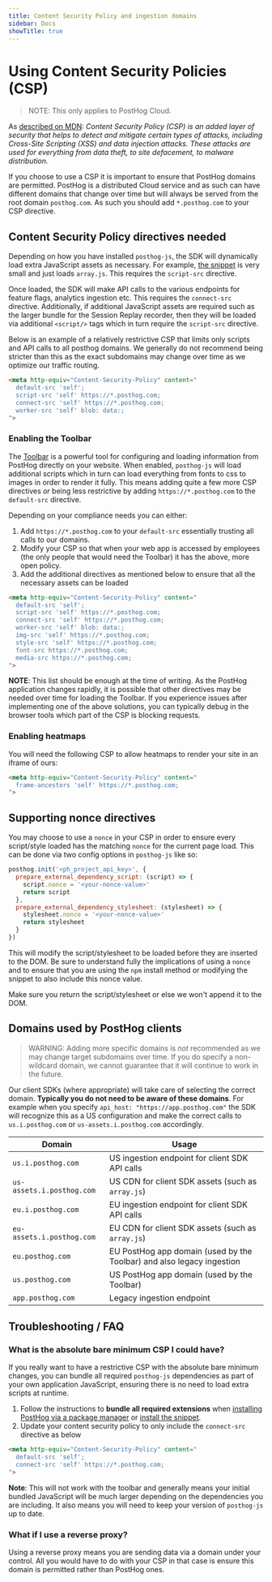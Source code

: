 ```yaml
---
title: Content Security Policy and ingestion domains
sidebar: Docs
showTitle: true
---
```


# Using Content Security Policies (CSP)

> NOTE: This only applies to PostHog Cloud.

As [described on MDN](https://developer.mozilla.org/en-US/docs/Web/HTTP/CSP): _Content Security Policy (CSP) is an added layer of security that helps to detect and mitigate certain types of attacks, including Cross-Site Scripting (XSS) and data injection attacks. These attacks are used for everything from data theft, to site defacement, to malware distribution._

If you choose to use a CSP it is important to ensure that PostHog domains are permitted. PostHog is a distributed Cloud service and as such can have different domains that change over time but will always be served from the root domain `posthog.com`. As such you should add `*.posthog.com` to your CSP directive.

## Content Security Policy directives needed

Depending on how you have installed `posthog-js`, the SDK will dynamically load extra JavaScript assets as necessary. For example, [the snippet](/docs/getting-started/install?tab=snippet) is very small and just loads `array.js`. This requires the `script-src` directive.

Once loaded, the SDK will make API calls to the various endpoints for feature flags, analytics ingestion etc. This requires the `connect-src` directive. Additionally, if additional JavaScript assets are required such as the larger bundle for the Session Replay recorder, then they will be loaded via additional `<script/>` tags which in turn require the `script-src` directive.

Below is an example of a relatively restrictive CSP that limits only scripts and API calls to all posthog domains. We generally do not recommend being stricter than this as the exact subdomains may change over time as we optimize our traffic routing.

```html
<meta http-equiv="Content-Security-Policy" content="
  default-src 'self'; 
  script-src 'self' https://*.posthog.com; 
  connect-src 'self' https://*.posthog.com;
  worker-src 'self' blob: data:;
">
```

### Enabling the Toolbar

The [Toolbar](/docs/toolbar) is a powerful tool for configuring and loading information from PostHog directly on your website. When enabled, `posthog-js` will load additional scripts which in turn can load everything from fonts to css to images in order to render it fully. This means adding quite a few more CSP directives _or_ being less restrictive by adding `https://*.posthog.com` to the `default-src` directive.

Depending on your compliance needs you can either:
1. Add `https://*.posthog.com` to your `default-src` essentially trusting all calls to our domains.
2. Modify your CSP so that when your web app is accessed by employees (the only people that would need the Toolbar) it has the above, more open policy.
3. Add the additional directives as mentioned below to ensure that all the necessary assets can be loaded

```html
<meta http-equiv="Content-Security-Policy" content="
  default-src 'self'; 
  script-src 'self' https://*.posthog.com; 
  connect-src 'self' https://*.posthog.com;
  worker-src 'self' blob: data:;
  img-src 'self' https://*.posthog.com; 
  style-src 'self' https://*.posthog.com; 
  font-src https://*.posthog.com;
  media-src https://*.posthog.com;
">
```

**NOTE**: This list should be enough at the time of writing. As the PostHog application changes rapidly, it is possible that other directives may be needed over time for loading the Toolbar. If you experience issues after implementing one of the above solutions, you can typically debug in the browser tools which part of the CSP is blocking requests.

### Enabling heatmaps

You will need the following CSP to allow heatmaps to render your site in an iframe of ours:

```html
<meta http-equiv="Content-Security-Policy" content="
  frame-ancestors 'self' https://*.posthog.com;
">
```

## Supporting nonce directives

You may choose to use a `nonce` in your CSP in order to ensure every script/style loaded has the matching `nonce` for the current page load. This can be done via two config options in `posthog-js` like so:

```js
posthog.init('<ph_project_api_key>', {
  prepare_external_dependency_script: (script) => {
    script.nonce = '<your-nonce-value>'
    return script
  },
  prepare_external_dependency_stylesheet: (stylesheet) => {
    stylesheet.nonce = '<your-nonce-value>'
    return stylesheet
  }
})
```

This will modify the script/stylesheet to be loaded before they are inserted to the DOM. Be sure to understand fully the implications of using a `nonce` and to ensure that you are using the `npm` install method or modifying the snippet to also include this nonce value.

Make sure you return the script/stylesheet or else we won't append it to the DOM.

## Domains used by PostHog clients

> WARNING: Adding more specific domains is _not_ recommended as we may change target subdomains over time. If you do specify a non-wildcard domain, we cannot guarantee that it will continue to work in the future.

Our client SDKs (where appropriate) will take care of selecting the correct domain. **Typically you do not need to be aware of these domains**. For example when you specify `api_host: "https://app.posthog.com"` the SDK will recognize this as a US configuration and make the correct calls to `us.i.posthog.com` or `us-assets.i.posthog.com` accordingly.

|Domain|Usage|
|----|----|
| `us.i.posthog.com` | US ingestion endpoint for client SDK API calls |
| `us-assets.i.posthog.com` | US CDN for client SDK assets (such as `array.js`) |
| `eu.i.posthog.com` | EU ingestion endpoint for client SDK API calls |
| `eu-assets.i.posthog.com` | EU CDN for client SDK assets (such as `array.js`) |
| `eu.posthog.com` | EU PostHog app domain (used by the Toolbar) and also legacy ingestion  |
| `us.posthog.com` | US PostHog app domain (used by the Toolbar) |
| `app.posthog.com` | Legacy ingestion endpoint |


## Troubleshooting / FAQ

### What is the absolute bare minimum CSP I could have?

If you really want to have a restrictive CSP with the absolute bare minimum changes, you can bundle all required `posthog-js` dependencies as part of your own application JavaScript, ensuring there is no need to load extra scripts at runtime.

1. Follow the instructions to **bundle all required extensions** when [installing PostHog via a package manager](/docs/libraries/js#option-2-install-via-package-manager) or [install the snippet](/docs/libraries/js#option-1-install-via-snippet).
2. Update your content security policy to only include the `connect-src` directive as below

```html
<meta http-equiv="Content-Security-Policy" content="
  default-src 'self'; 
  connect-src 'self' https://*.posthog.com;
">
```

**Note**: This will not work with the toolbar and generally means your initial bundled JavaScript will be much larger depending on the dependencies you are including. It also means you will need to keep your version of `posthog-js` up to date. 

### What if I use a reverse proxy?

Using a reverse proxy means you are sending data via a domain under your control. All you would have to do with your CSP in that case is ensure this domain is permitted rather than PostHog ones. 
